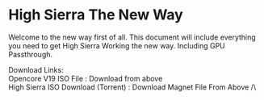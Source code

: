 # High Sierra The New Way
Welcome to the new way first of all. 
This document will include everything you need to get High Sierra Working the new way. Including GPU Passthrough.

Download Links: <br />
Opencore V19 ISO File : Download from above <br />
High Sierra ISO Download (Torrent) : Download Magnet File From Above /\